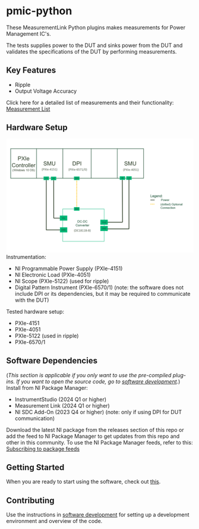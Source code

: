 # pmic-python

 These MeasurementLink Python plugins makes measurements for Power Management IC's.
 
 The tests supplies power to the DUT and sinks power from the DUT and validates the specifications of the DUT by performing measurements.

## Key Features

   - Ripple
   - Output Voltage Accuracy

Click here for a detailed list of measurements and their functionality: [Measurement List](docs/measurements/meas-index.md)

## Hardware Setup
![Hardware setup](docs/images/hw-setup.png)
Instrumentation:
- NI Programmable Power Supply (PXIe-4151)
- NI Electronic Load (PXIe-4051)
- NI Scope (PXIe-5122) (used for ripple)
- Digital Pattern Instrument (PXIe-6570/1) (note: the software does not include DPI or its dependencies, but it may be required to communicate with the DUT)

Tested hardware setup:
- PXIe-4151
- PXIe-4051
- PXIe-5122 (used in ripple)
- PXIe-6570/1

## Software Dependencies
(*This section is applicable if you only want to use the pre-compiled plug-ins. If you want to open the source code, go to [software development](docs/sw-dev.md).*)  
Install from NI Package Manager:

- InstrumentStudio (2024 Q1 or higher)
- Measurement Link (2024 Q1 or higher)
- NI SDC Add-On (2023 Q4 or higher) (note: only if using DPI for DUT communication)

Download the latest NI package from the releases section of this repo or add the feed to NI Package Manager to get updates from this repo and other in this community. To use the NI Package Manager feeds, refer to this: [Subscribing to package feeds](https://github.com/NI-MeasurementLink-Plug-Ins/package-manager-feeds)

## Getting Started
When you are ready to start using the software, check out [this](docs/help.md).

## Contributing
Use the instructions in [software development](docs/sw-dev.md) for setting up a development environment and overview of the code.
